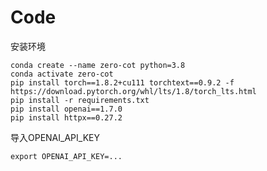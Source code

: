 # Code

安装环境

```
conda create --name zero-cot python=3.8
conda activate zero-cot
pip install torch==1.8.2+cu111 torchtext==0.9.2 -f https://download.pytorch.org/whl/lts/1.8/torch_lts.html
pip install -r requirements.txt
pip install openai==1.7.0
pip install httpx==0.27.2
```

导入OPENAI_API_KEY

```
export OPENAI_API_KEY=...
```


